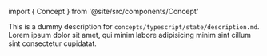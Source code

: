 import { Concept } from '@site/src/components/Concept'

<Concept
  title = "State"
  kind  = "Core"
  block = {true}>
This is a dummy description for `concepts/typescript/state/description.md`.
Lorem ipsum dolor sit amet, qui minim labore adipisicing minim sint cillum sint consectetur cupidatat.  
</Concept>

